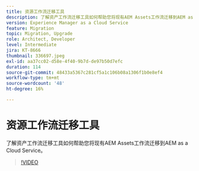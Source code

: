 ```yaml
---
title: 资源工作流迁移工具
description: 了解资产工作流迁移工具如何帮助您将现有AEM Assets工作流迁移到AEM as a Cloud Service。
version: Experience Manager as a Cloud Service
feature: Migration
topic: Migration, Upgrade
role: Architect, Developer
level: Intermediate
jira: KT-8666
thumbnail: 336697.jpeg
exl-id: aa37cc02-d58e-4f40-9b7d-de97b50d7efc
duration: 114
source-git-commit: 48433a5367c281cf5a1c106b08a1306f1b0e8ef4
workflow-type: tm+mt
source-wordcount: '48'
ht-degree: 16%

---
```


# 资源工作流迁移工具

了解资产工作流迁移工具如何帮助您将现有AEM Assets工作流迁移到AEM as a Cloud Service。

>[!VIDEO](https://video.tv.adobe.com/v/3438982?quality=12&learn=on&captions=chi_hans)

